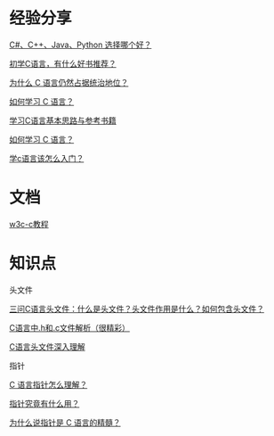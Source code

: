 # 经验分享

[C#、C++、Java、Python 选择哪个好？](https://www.zhihu.com/question/298323023/answer/523720835)

[初学C语言，有什么好书推荐？](https://www.zhihu.com/question/22524467/answer/32762832)

[为什么 C 语言仍然占据统治地位？](https://mp.weixin.qq.com/s/Z8PpiZhwGZ-BwxjJLkfqag)

[如何学习 C 语言？](https://www.zhihu.com/question/19668080/answer/776041790)

[学习C语言基本思路与参考书籍](https://zhuanlan.zhihu.com/p/19694823)

[如何学习 C 语言？](https://www.zhihu.com/question/19668080)

[学c语言该怎么入门？](https://www.zhihu.com/question/28514714/answer/227338767)

# 文档

[w3c-c教程](https://www.w3cschool.cn/c/)

# 知识点

头文件

[三问C语言头文件：什么是头文件？头文件作用是什么？如何包含头文件？](https://www.dotcpp.com/wp/374.html)

[C语言中.h和.c文件解析（很精彩）](https://www.cnblogs.com/laojie4321/archive/2012/03/30/2425015.html)

[C语言头文件深入理解](http://outofmemory.cn/C-lang/tutorial/1-file-understand)

指针

[C 语言指针怎么理解？](https://www.zhihu.com/question/24466000/answer/659429892)

[指针究竟有什么用？](https://www.zhihu.com/question/38864414/answer/81448294)

[为什么说指针是 C 语言的精髓？](https://www.zhihu.com/question/20125963/answer/104060886)